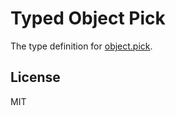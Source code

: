 # Typed Object Pick

The type definition for [object.pick](https://github.com/jonschlinkert/object.pick).

## License

MIT
